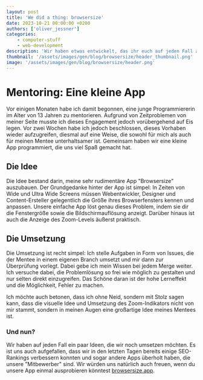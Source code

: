 ```yaml
---
layout: post
title: 'We did a thing: browsersize'
date: 2023-10-21 00:00:00 +0200
authors: ['oliver_jessner']
categories:
    - computer-stuff
    - web-development
description: 'Wir haben etwas entwickelt, das ihr euch auf jeden Fall anschauen solltet. PS: Es handelt sich um eine kleine, aber raffinierte Web-App.'
thumbnail: '/assets/images/gen/blog/browsersize/header_thumbnail.png'
image: '/assets/images/gen/blog/browsersize/header.png'
---
```


# Mentoring: Eine kleine App

Vor einigen Monaten habe ich damit begonnen, eine junge Programmiererin im Alter von 13 Jahren zu mentorieren. Aufgrund von Zeitproblemen von meiner Seite musste ich dieses Engagement jedoch vorübergehend auf Eis legen. Vor zwei Wochen habe ich jedoch beschlossen, dieses Vorhaben wieder aufzugreifen, diesmal auf eine Weise, die sowohl für mich als auch für meinen Mentee unterhaltsamer ist. Gemeinsam haben wir eine kleine App programmiert, die uns viel Spaß gemacht hat.

## Die Idee

Die Idee bestand darin, meine sehr rudimentäre App "Browsersize" auszubauen. Der Grundgedanke hinter der App ist simpel: In Zeiten von Wide und Ultra Wide Screens müssen Webentwickler, Designer und Content-Ersteller gelegentlich die Größe ihres Browserfensters kennen und anpassen. Unsere einfache App löst genau dieses Problem, indem sie dir die Fenstergröße sowie die Bildschirmauflösung anzeigt. Darüber hinaus ist auch die Anzeige des Zoom-Levels äußerst praktisch.

## Die Umsetzung

Die Umsetzung ist recht simpel: Ich stelle Aufgaben in Form von Issues, die der Mentee in einem eigenen Branch umsetzt und mir dann zur Überprüfung vorlegt. Dabei gebe ich mein Wissen bei jedem Merge weiter. Ich versuche dabei, die Problemlösung so frei wie möglich zu gestalten und nur selten direkt einzugreifen. Das Schöne daran ist der hohe Lerneffekt und die Möglichkeit, Fehler zu machen.

Ich möchte auch betonen, dass ich ohne Neid, sondern mit Stolz sagen kann, dass die visuelle Idee und Umsetzung des Zoom-Indikators nicht von mir stammt, sondern in meinen Augen eine großartige Idee meines Mentees ist.

### Und nun?

Wir haben auf jeden Fall ein paar Ideen, die wir noch umsetzen möchten. Es ist uns auch aufgefallen, dass wir in den letzten Tagen bereits einige SEO-Rankings verbessern konnten und sogar andere Apps überholt haben, die unsere "Mitbewerber" sind. Wir würden uns natürlich auch freuen, wenn du unsere App einmal ausprobieren könntest [browsersize.app](https://browsersize.app).
